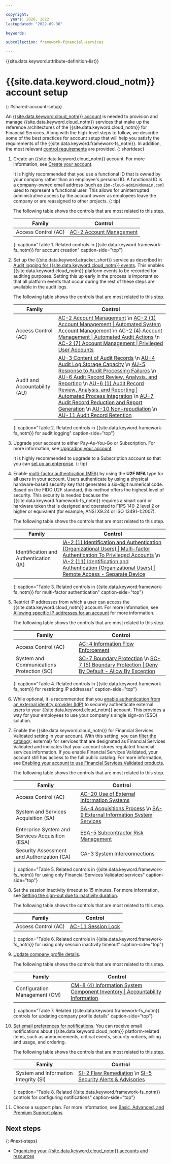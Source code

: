 ```yaml
---

copyright:
  years: 2020, 2022
lastupdated: "2022-09-30"

keywords: 

subcollection: framework-financial-services

---
```


{{site.data.keyword.attribute-definition-list}}

# {{site.data.keyword.cloud_notm}} account setup
{: #shared-account-setup}

An [{{site.data.keyword.cloud_notm}} account](/docs/account?topic=account-overview) is needed to provision and manage {{site.data.keyword.cloud_notm}} services that make up the reference architectures of the {{site.data.keyword.cloud_notm}} for Financial Services. Along with the high-level steps to follow, we describe some of the best practices for account setup that will help you satisfy the requirements of the {{site.data.keyword.framework-fs_notm}}. In addition, the most relevant [control requirements](/docs/framework-financial-services?topic=framework-financial-services-about#framework-control-requirements) are provided.
{: shortdesc}

1. Create an {{site.data.keyword.cloud_notm}} account. For more information, see [Create your account](/docs/account?topic=account-account-getting-started#account-gs-create).

   It is highly recommended that you use a functional ID that is owned by your company rather than an employee's personal ID. A functional ID is a company-owned email address (such as `ibm-cloud-admin@domain.com`) used to represent a functional user. This allows for uninterrupted administrative access by the account owner as employees leave the company or are reassigned to other projects.
   {: tip}

   The following table shows the controls that are most related to this step.

   | Family              | Control                                           |
   |---------------------|---------------------------------------------------|
   | Access Control (AC) | [AC-2 Account Management](/docs/framework-financial-services-controls?topic=framework-financial-services-controls-ac-2)  |
   {: caption="Table 1. Related controls in {{site.data.keyword.framework-fs_notm}} for account creation" caption-side="top"}

1. Set up the {{site.data.keyword.atracker_short}} service as described in [Audit logging for {{site.data.keyword.cloud_notm}} events](/docs/framework-financial-services?topic=framework-financial-services-shared-logging-audit). This enables {{site.data.keyword.cloud_notm}} platform events to be recorded for auditing purposes. Setting this up early in the process is important so that all platform events that occur during the rest of these steps are available in the audit logs.

   The following table shows the controls that are most related to this step.

   | Family              | Control                                           |
   |---------------------|---------------------------------------------------|
   | Access Control (AC) | [AC-2 Account Management](/docs/framework-financial-services-controls?topic=framework-financial-services-controls-ac-2) \n [AC-2 (1) Account Management &#124; Automated System Account Management](/docs/framework-financial-services-controls?topic=framework-financial-services-controls-ac-2.1) \n [AC-2 (4) Account Management &#124; Automated Audit Actions](/docs/framework-financial-services-controls?topic=framework-financial-services-controls-ac-2.4) \n [AC-2 (7) Account Management &#124; Privileged User Accounts](/docs/framework-financial-services-controls?topic=framework-financial-services-controls-ac-2.7) |
   | Audit and Accountability (AU) | [AU-3 Content of Audit Records](/docs/framework-financial-services-controls?topic=framework-financial-services-controls-au-3) \n [AU-4 Audit Log Storage Capacity](/docs/framework-financial-services-controls?topic=framework-financial-services-controls-au-4) \n [AU-5 Response to Audit Processing Failures](/docs/framework-financial-services-controls?topic=framework-financial-services-controls-au-5) \n [AU-6 Audit Record Review, Analysis. and Reporting](/docs/framework-financial-services-controls?topic=framework-financial-services-controls-au-6) \n [AU-6 (1) Audit Record Review, Analysis. and Reporting &#124; Automated Process Integration](/docs/framework-financial-services-controls?topic=framework-financial-services-controls-au-6.1) \n [AU-7 Audit Record Reduction and Report Generation](/docs/framework-financial-services-controls?topic=framework-financial-services-controls-au-7) \n [AU-10 Non-repudiation](/docs/framework-financial-services-controls?topic=framework-financial-services-controls-au-10) \n [AU-11 Audit Record Retention](/docs/framework-financial-services-controls?topic=framework-financial-services-controls-au-11) |
   {: caption="Table 2. Related controls in {{site.data.keyword.framework-fs_notm}} for audit logging" caption-side="top"}

1. Upgrade your account to either Pay-As-You-Go or Subscription. For more information, see [Upgrading your account](/docs/account?topic=account-upgrading-account).

   It is highly recommended to upgrade to a Subscription account so that you can [set up an enterprise](/docs/framework-financial-services?topic=framework-financial-services-shared-account-access-management#enterprise).
   {: tip}

1. Enable [multi-factor authentication (MFA)](/docs/account?topic=account-enablemfa) by using the **U2F MFA** type for all users in your account. Users authenticate by using a physical hardware-based security key that generates a six-digit numerical code. Based on the FIDO U2F standard, this method offers the highest level of security. This security is needed because the {{site.data.keyword.framework-fs_notm}} requires a smart card or hardware token that is designed and operated to FIPS 140-2 level 2 or higher or equivalent (for example, ANSI X9.24 or ISO 13491-1:2007).

   The following table shows the controls that are most related to this step.
   
   | Family              | Control                                           |
   |---------------------|---------------------------------------------------|
   | Identification and Authentication (IA) | [IA-2 (1) Identification and Authentication (Organizational Users) &#124; Multi-factor Authentication To Privileged Accounts](/docs/framework-financial-services-controls?topic=framework-financial-services-controls-ia-2.1) \n [IA-2 (11) Identification and Authentication (Organizational Users) &#124; Remote Access - Separate Device](/docs/framework-financial-services-controls?topic=framework-financial-services-controls-ia-2.11) |
   {: caption="Table 3. Related controls in {{site.data.keyword.framework-fs_notm}} for multi-factor authentication" caption-side="top"}

1. Restrict IP addresses from which a user can access the {{site.data.keyword.cloud_notm}} account. For more information, see [Allowing specific IP addresses for an account](/docs/account?topic=account-ips#ips_account) for more information.

   The following table shows the controls that are most related to this step.

   | Family              | Control                                           |
   |---------------------|---------------------------------------------------|
   | Access Control (AC) | [AC-4 Information Flow Enforcement](/docs/framework-financial-services-controls?topic=framework-financial-services-controls-ac-4) |
   | System and Communications Protection (SC)  | [SC-7 Boundary Protection](/docs/framework-financial-services-controls?topic=framework-financial-services-controls-sc-7) \n [SC-7 (5) Boundary Protection &#124; Deny By Default - Allow By Exception](/docs/framework-financial-services-controls?topic=framework-financial-services-controls-sc-7.5) |
   {: caption="Table 4. Related controls in {{site.data.keyword.framework-fs_notm}} for restricting IP addresses" caption-side="top"}

1. While optional, it is recommended that you [enable authentication from an external identity provider (IdP)](/docs/account?topic=account-idp-integration) to securely authenticate external users to your {{site.data.keyword.cloud_notm}} account. This provides a way for your employees to use your company's single sign-on (SSO) solution.

1. Enable the {{site.data.keyword.cloud_notm}} for Financial Services Validated setting in your account. With this setting, you can [filter the catalog](https://cloud.ibm.com/catalog?search=label%3Afs_ready){: external} for services that are designated as Financial Services Validated and indicates that your account stores regulated financial services information. If you enable Financial Services Validated, your account still has access to the full public catalog. For more information, see [Enabling your account to use Financial Services Validated products](/docs/account?topic=account-enabling-fs-validated).

   The following table shows the controls that are most related to this step.

   | Family              | Control                                           |
   |---------------------|---------------------------------------------------|
   | Access Control (AC) | [AC-20 Use of External Information Systems](/docs/framework-financial-services-controls?topic=framework-financial-services-controls-ac-20) |
   | System and Services Acquisition (SA) | [SA-4 Acquisitions Process](/docs/framework-financial-services-controls?topic=framework-financial-services-controls-sa-4) \n [SA-9 External Information System Services](/docs/framework-financial-services-controls?topic=framework-financial-services-controls-sa-9) |
   | Enterprise System and Services Acquisition (ESA) | [ESA-5 Subcontractor Risk Management](/docs/framework-financial-services-controls?topic=framework-financial-services-controls-esa-5) |
   | Security Assessment and Authorization (CA) | [CA-3 System Interconnections](/docs/framework-financial-services-controls?topic=framework-financial-services-controls-ca-3) |
   {: caption="Table 5. Related controls  in {{site.data.keyword.framework-fs_notm}} for using only Financial Services Validated services" caption-side="top"} 

1. Set the session inactivity timeout to 15 minutes. For more information, see [Setting the sign-out due to inactivity duration](/docs/account?topic=account-iam-work-sessions#sessions-inactivity).

   The following table shows the controls that are most related to this step.

   | Family              | Control                                           |
   |---------------------|---------------------------------------------------|
   | Access Control (AC) | [AC-11 Session Lock](/docs/framework-financial-services-controls?topic=framework-financial-services-controls-ac-11) |
   {: caption="Table 6. Related controls in {{site.data.keyword.framework-fs_notm}} for using only session inactivity timeout" caption-side="top"}

1. [Update company profile details](/docs/account?topic=account-contact-info).  

   The following table shows the controls that are most related to this step.

   | Family              | Control                                           |
   |---------------------|---------------------------------------------------|
   | Configuration Management (CM) | [CM-8 (4) Information System Component Inventory &#124; Accountability Information](/docs/framework-financial-services-controls?topic=framework-financial-services-controls-cm-8.4) |
   {: caption="Table 7. Related {{site.data.keyword.framework-fs_notm}} controls for updating company profile details" caption-side="top"}

1. [Set email preferences for notifications](/docs/account?topic=account-email-prefs). You can receive email notifications about {{site.data.keyword.cloud_notm}} platform-related items, such as announcements, critical events, security notices, billing and usage, and ordering.

   The following table shows the controls that are most related to this step.

   | Family              | Control                                           |
   |---------------------|---------------------------------------------------|
   | System and Information Integrity (SI) |  [SI-2 Flaw Remediation](/docs/framework-financial-services-controls?topic=framework-financial-services-controls-si-2) \n [SI-5 Security Alerts & Advisories](/docs/framework-financial-services-controls?topic=framework-financial-services-controls-si-5) |
   {: caption="Table 8. Related {{site.data.keyword.framework-fs_notm}} controls for configuring notifications" caption-side="top"}

1. Choose a support plan. For more information, see [Basic, Advanced, and Premium Support plans](/docs/get-support?topic=get-support-support-plans).

## Next steps
{: #next-steps}

* [Organizing your {{site.data.keyword.cloud_notm}} accounts and resources](/docs/framework-financial-services?topic=framework-financial-services-shared-account-organization)
